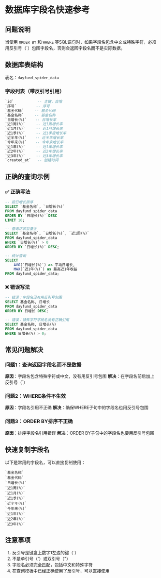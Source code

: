 # 数据库字段名快速参考

## 问题说明
当使用 `ORDER BY` 和 `WHERE` 等SQL语句时，如果字段名包含中文或特殊字符，必须用反引号（`）包围字段名，否则会返回字段名而不是实际数据。

## 数据库表结构
表名：`dayfund_spider_data`

### 字段列表（带反引号引用）
```sql
`id`           -- 主键，自增
`序号`         -- 序号
`基金代码`     -- 基金代码
`基金名称`     -- 基金名称
`日增长(%)`    -- 日增长率
`近1周(%)`     -- 近1周增长率
`近1月(%)`     -- 近1月增长率
`近1季(%)`     -- 近1季度增长率
`近半年(%)`    -- 近半年增长率
`今年来(%)`    -- 今年来增长率
`近1年(%)`     -- 近1年增长率
`近2年(%)`     -- 近2年增长率
`近3年(%)`     -- 近3年增长率
`created_at`   -- 创建时间
```

## 正确的查询示例

### ✅ 正确写法
```sql
-- 按日增长排序
SELECT `基金名称`, `日增长(%)` 
FROM dayfund_spider_data 
ORDER BY `日增长(%)` DESC 
LIMIT 10;

-- 查询正收益基金
SELECT `基金名称`, `日增长(%)`, `近1周(%)` 
FROM dayfund_spider_data 
WHERE `日增长(%)` > 0 
ORDER BY `日增长(%)` DESC;

-- 统计查询
SELECT 
    AVG(`日增长(%)`) as 平均日增长,
    MAX(`近1年(%)`) as 最高近1年收益
FROM dayfund_spider_data;
```

### ❌ 错误写法
```sql
-- 错误：字段名没有用反引号包围
SELECT 基金名称, 日增长 
FROM dayfund_spider_data 
ORDER BY 日增长 DESC;

-- 错误：特殊字符字段名没有正确引用
SELECT 基金名称, 日增长(%) 
FROM dayfund_spider_data 
WHERE 日增长(%) > 0;
```

## 常见问题解决

### 问题1：查询返回字段名而不是数据
**原因**：字段名包含特殊字符或中文，没有用反引号包围
**解决**：在字段名前后加上反引号（`）

### 问题2：WHERE条件不生效
**原因**：字段名引用不正确
**解决**：确保WHERE子句中的字段名也用反引号包围

### 问题3：ORDER BY排序不正确
**原因**：排序字段名引用错误
**解决**：ORDER BY子句中的字段名也要用反引号包围

## 快速复制字段名
以下是常用的字段名，可以直接复制使用：

```
`基金名称`
`基金代码`
`日增长(%)`
`近1周(%)`
`近1月(%)`
`近1季(%)`
`近半年(%)`
`今年来(%)`
`近1年(%)`
`近2年(%)`
`近3年(%)`
```

## 注意事项
1. 反引号是键盘上数字1左边的键（`）
2. 不是单引号（'）或双引号（"）
3. 字段名必须完全匹配，包括中文和特殊字符
4. 在查询模板中已经正确使用了反引号，可以直接使用

